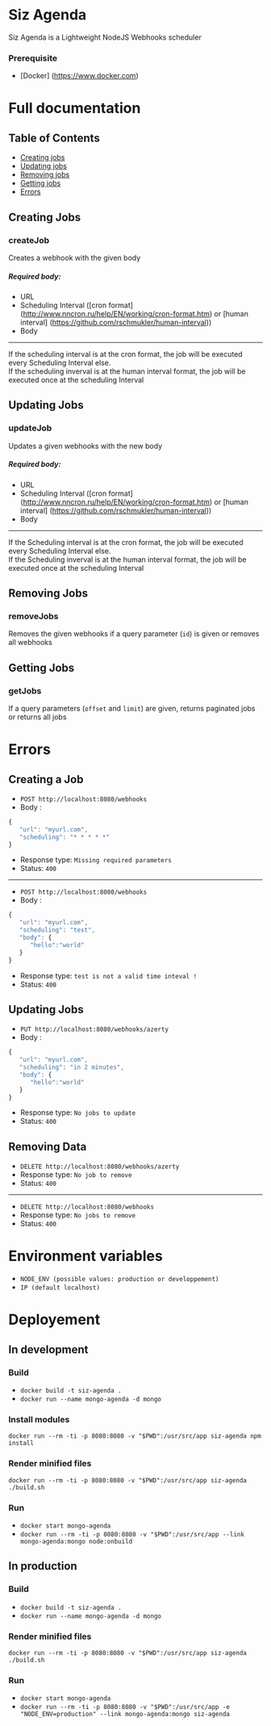 # Siz Agenda
Siz Agenda is a Lightweight NodeJS Webhooks scheduler

### Prerequisite
- [Docker] (https://www.docker.com)

# Full documentation
## Table of Contents
- [Creating jobs](#creating-jobs)
- [Updating jobs](#updating-jobs)
- [Removing jobs](#removing-jobs)
- [Getting jobs](#getting-jobs)
- [Errors](#errors)

## Creating Jobs
### createJob
Creates a webhook with the given body
##### Required body:
- URL
- Scheduling Interval ([cron format] (http://www.nncron.ru/help/EN/working/cron-format.htm) or [human interval] (https://github.com/rschmukler/human-interval))
- Body

---------------------------------------
If the scheduling interval is at the cron format, the job will be executed every Scheduling Interval else. <br/>
If the scheduling inverval is at the human interval format, the job will be executed once at the scheduling Interval

## Updating Jobs
### updateJob
Updates a given webhooks with the new body
##### Required body:
- URL
- Scheduling Interval ([cron format] (http://www.nncron.ru/help/EN/working/cron-format.htm) or [human interval] (https://github.com/rschmukler/human-interval))
- Body

---------------------------------------
If the Scheduling interval is at the cron format, the job will be executed every Scheduling Interval else. <br/>
If the Scheduling inverval is at the human interval format, the job will be executed once at the scheduling Interval

## Removing Jobs
### removeJobs
Removes the given webhooks if a query parameter (`id`) is given or removes all webhooks

## Getting Jobs
### getJobs
If a query parameters (`offset` and `limit`) are given, returns paginated jobs or returns all jobs

# Errors
## Creating a Job
- `POST http://localhost:8080/webhooks`
- Body :
``` javascript
{  
   "url": "myurl.com",
   "scheduling": "* * * * *"
}
```
- Response type: `Missing required parameters`
- Status: `400`

---------------------------------------
- `POST http://localhost:8080/webhooks`
- Body :
``` javascript
{
   "url": "myurl.com",
   "scheduling": "test",
   "body": {  
      "hello":"world"
   }
}
```
- Response type: `test is not a valid time inteval !`
- Status: `400`

## Updating Jobs
- `PUT http://localhost:8080/webhooks/azerty`
- Body :
``` javascript
{  
   "url": "myurl.com",
   "scheduling": "in 2 minutes",
   "body": {  
      "hello":"world"
   }
}
```
- Response type: `No jobs to update`
- Status: `400`

## Removing Data
- `DELETE http://localhost:8080/webhooks/azerty`
- Response type: `No job to remove`
- Status: `400`

---------------------------------------
- `DELETE http://localhost:8080/webhooks`
- Response type: `No jobs to remove`
- Status: `400`

# Environment variables
- `NODE_ENV (possible values: production or developpement)`
- `IP (default localhost)`

# Deployement
## In development
### Build
- `docker build -t siz-agenda .`
- `docker run --name mongo-agenda -d mongo`

### Install modules
`docker run --rm -ti -p 8080:8080 -v "$PWD":/usr/src/app siz-agenda npm install`
### Render minified files
`docker run --rm -ti -p 8080:8080 -v "$PWD":/usr/src/app siz-agenda ./build.sh`
### Run
- `docker start mongo-agenda`
- `docker run --rm -ti -p 8080:8080 -v "$PWD":/usr/src/app --link mongo-agenda:mongo node:onbuild`

## In production
### Build
- `docker build -t siz-agenda .`
- `docker run --name mongo-agenda -d mongo`

### Render minified files
`docker run --rm -ti -p 8080:8080 -v "$PWD":/usr/src/app siz-agenda ./build.sh`
### Run
- `docker start mongo-agenda`
- `docker run --rm -ti -p 8080:8080 -v "$PWD":/usr/src/app -e "NODE_ENV=production" --link mongo-agenda:mongo siz-agenda`
